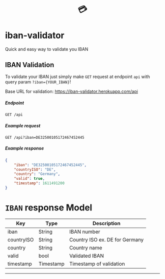<h1 align="center">💳</h1>

# iban-validator
Quick and easy way to validate you IBAN

## IBAN Validation

To validate your IBAN just simply make `GET` request at endpoint `api` with query param `?iban={YOUR_IBAN}`! 

Base URL for validation: https://iban-validator.herokuapp.com/api

##### Endpoint
`GET /api`

##### Example request
`GET /api?iban=DE32500105172467452445`

##### Example response
```json
{
    "iban": "DE32500105172467452445",
    "countryISO": "DE",
    "country": "Germany",
    "valid": true,
    "timestamp": 1611491200
}
```

# `IBAN` response Model

| Key              | Type          | Description |
| ---------------- | ------------- | ----------- |
| iban             | String        | IBAN number |
| countryISO       | String        | Country ISO ex. DE for Germany |
| country          | String        | Country name |
| valid            | bool          | Validated IBAN |
| timestamp        | Timestamp     | Timestamp of validation |

---
